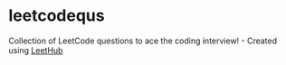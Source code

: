 # leetcodequs
Collection of LeetCode questions to ace the coding interview! - Created using [LeetHub](https://github.com/QasimWani/LeetHub)
